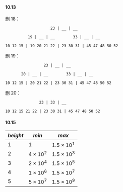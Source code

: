 #### 10.13

删 18：

```text
				    23 | __ | __
	              
	      19 | __ | __        33 | __ | __
	      
10 12 15 | 19 20 21 22 | 23 30 31 | 45 47 48 50 52
```

删 19：

```text
	             23 | __ | __
	              
       20 | __ | __        33 | __ | __
	      
10 12 15 | 20 21 22 | 23 30 31 | 45 47 48 50 52
```

删 20：

```text
	           23 | 33 | __
	      
10 12 15 21 22 | 23 30 31 | 45 47 48 50 52
```

#### 10.15

| $height$ | $min$ | $max$ |
| ---- | ---- | ---- |
| $1$ | $1$ | $1.5 \times 10^1$ |
| $2$ | $4 \times 10^2$ | $1.5 \times 10^3$ |
| $3$ | $2 \times 10^4$ | $1.5 \times 10^5$ |
| $4$ | $1 \times 10^6$ | $1.5 \times 10^7$ |
| $5$ | $5 \times 10^7$ | $1.5 \times 10^9$ |
